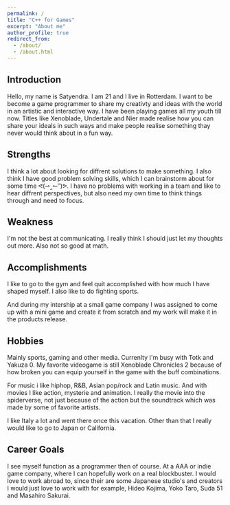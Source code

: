 ```yaml
---
permalink: /
title: "C++ for Games"
excerpt: "About me"
author_profile: true
redirect_from: 
  - /about/
  - /about.html
---
```


## Introduction

<!---
Introduce yourself, who are you? Where are you from? Why do you want to be a game programmer? What got you interested in game development? For example, you could tell about the moment in your life that you realized that you wanted to be a game programmer. 
-->
Hello, my name is Satyendra. I am 21 and I live in Rotterdam. I want to be become a game programmer to share my creativty and ideas with the world in an artistic and interactive way. I have been playing games all my youth till now. Titles like Xenoblade, Undertale and Nier made realise how you can share your ideals in such ways and make people realise something thay never would think about in a fun way.    
## Strengths

<!---
What are your strengths? What are you good at? Are you good in math? Do you like solving difficult problems? Do you consider yourself a critical thinker? Do you like to work in teams or do you do better as a solo flyer? What will you do to nourish your strengths?
-->
I think a lot about looking for diffrent solutions to make something. I also think I have good problem solving skills, which I can brainstorm about for some time ᕙ(⇀‸↼‶)ᕗ. I have no problems with working in a team and like to hear diffrent perspectives, but also need my own time to think things through and need to focus.   

## Weakness

<!---
What are you not so good at? What do you find difficult? What do you want to improve about yourself? How do you think you can realize those improvements?
-->
I'm not the best at communicating. I really think I should just let my thoughts out more. Also not so good at math. 

## Accomplishments

<!---
What are you proud of? Have you participated in any sports? Did you win any awards? Did you make something cool with your friends? Use this section to brag about yourself!
-->
I like to go to the gym and feel quit accomplished with how much I have shaped myself. I also like to do fighting sports.

And during my intership at a small game company I was assigned to come up with a mini game and create it from scratch and my work will make it in the products release.   
## Hobbies

<!---
What do you like doing in your spare time? What is your favorite video game (right now)? What kind of movies do you like? What kind of music do you like? Where is your favorite vacation spot?
-->
Mainly sports, gaming and other media. Currenlty I'm busy with Totk and Yakuza 0. My favorite videogame is still Xenoblade Chronicles 2 because of how broken you can equip yourself in the game with the buff combinations. 

For music i like hiphop, R&B, Asian pop/rock and Latin music. And with movies I like action, mysterie and animation. I really the movie into the spiderverse, not just because of the action but the soundtrack which was made by some of favorite artists. 

I like Italy a lot and went there once this vacation. Other than that I really would like to go to Japan or California. 

## Career Goals

<!---
What do you want to do when you graduate? What role do you see yourself in? Do you want to be the graphics programmer on your team or the gameplay programmer? Or maybe you are more interested in physics programming? Or maybe you'd just rather be the all-in-one guy that can help everyone in your team? Where do you want to work? Be specific! What companies appeal to you? Do you want to work in your home country or abroad? What steps do you need to take in order to acquire this job?
-->

I see myself function as a programmer then of course. At a AAA or indie game company, where I can hopefully work on a real blockbuster. I would love to work abroad to, since their are some Japanese studio's and creators I would just love to work with for example, Hideo Kojima, Yoko Taro, Suda 51 and Masahiro Sakurai.